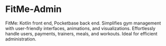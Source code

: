 # FitMe-Admin
FitMe: Kotlin front end, Pocketbase back end. Simplifies gym management with user-friendly interfaces, animations, and visualizations. Effortlessly handle users, payments, trainers, meals, and workouts. Ideal for efficient administration.

